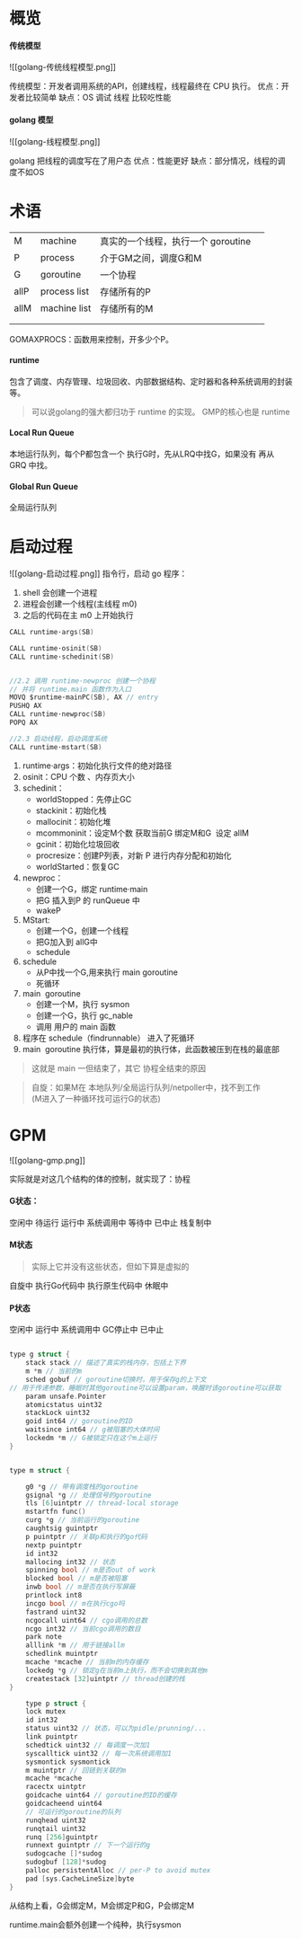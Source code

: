 
# 概览

#### 传统模型

![[golang-传统线程模型.png]]

传统模型：开发者调用系统的API，创建线程，线程最终在 CPU 执行。
优点：开发者比较简单
缺点：OS 调试 线程 比较吃性能

#### golang 模型

![[golang-线程模型.png]]

golang 把线程的调度写在了用户态
优点：性能更好
缺点：部分情况，线程的调度不如OS

# 术语


|  |  |  |  |
|:---|:---|:---|:---|
| M | machine | 真实的一个线程，执行一个 goroutine |  |
| P | process | 介于GM之间，调度G和M |  |
| G | goroutine | 一个协程 |  |
| allP | process list | 存储所有的P |  |
| allM | machine list | 存储所有的M |  |
|  |  |  |  |
|  |  |  |  |  

GOMAXPROCS：函数用来控制，开多少个P。
#### runtime

包含了调度、内存管理、垃圾回收、内部数据结构、定时器和各种系统调用的封装等。
>可以说golang的强大都归功于 runtime 的实现。
>GMP的核心也是  runtime

#### Local Run Queue

本地运行队列，每个P都包含一个
执行G时，先从LRQ中找G，如果没有 再从 GRQ 中找。

#### Global Run Queue

全局运行队列

# 启动过程

![[golang-启动过程.png]]
指令行，启动 go 程序：
1. shell 会创建一个进程
2. 进程会创建一个线程(主线程 m0)
3. 之后的代码在主 m0 上开始执行


```C
CALL runtime·args(SB)

CALL runtime·osinit(SB)
CALL runtime·schedinit(SB)


//2.2 调用 runtime·newproc 创建一个协程
// 并将 runtime.main 函数作为入口
MOVQ $runtime·mainPC(SB), AX // entry
PUSHQ AX
CALL runtime·newproc(SB)
POPQ AX

//2.3 启动线程，启动调度系统
CALL runtime·mstart(SB)
```

1. runtime·args：初始化执行文件的绝对路径
2. osinit：CPU 个数  、内存页大小
3. schedinit：
	- worldStopped：先停止GC
	- stackinit：初始化栈
	- mallocinit：初始化堆
	- mcommoninit：设定M个数 获取当前G 绑定M和G  设定 allM
	- gcinit：初始化垃圾回收
	- procresize：创建P列表，对新 P 进行内存分配和初始化
	- worldStarted：恢复GC
4. newproc：
	- 创建一个G，绑定 runtime·main 
	- 把G 插入到P 的 runQueue 中
	- wakeP
5. MStart:
	- 创建一个G，创建一个线程
	- 把G加入到 allG中
	- schedule
6. schedule
	- 从P中找一个G,用来执行 main goroutine
	- 死循环
7. main  goroutine
	- 创建一个M，执行 sysmon
	- 创建一个G，执行 gc_nable
	- 调用 用户的 main 函数
8. 程序在 schedule（findrunnable） 进入了死循环 
9. main  goroutine 执行体，算是最初的执行体，此函数被压到在栈的最底部
>这就是 main 一但结束了，其它 协程全结束的原因


>自旋：如果M在 本地队列/全局运行队列/netpoller中，找不到工作  
(M进入了一种循环找可运行G的状态)


# GPM

![[golang-gmp.png]]


实际就是对这几个结构的体的控制，就实现了：协程 

#### G状态：

空闲中
待运行
运行中
系统调用中
等待中
已中止
栈复制中

#### M状态
>实际上它并没有这些状态，但如下算是虚拟的

自旋中
执行Go代码中
执行原生代码中
休眠中

#### P状态

空闲中
运行中
系统调用中
GC停止中
已中止

```C

type g struct {
	stack stack // 描述了真实的栈内存，包括上下界
	m *m // 当前的m
	sched gobuf // goroutine切换时，用于保存g的上下文
// 用于传递参数，睡眠时其他goroutine可以设置param，唤醒时该goroutine可以获取
	param unsafe.Pointer 
	atomicstatus uint32
	stackLock uint32
	goid int64 // goroutine的ID
	waitsince int64 // g被阻塞的大体时间
	lockedm *m // G被锁定只在这个m上运行
}

```

```c

type m struct {

	g0 *g // 带有调度栈的goroutine
	gsignal *g // 处理信号的goroutine
	tls [6]uintptr // thread-local storage
	mstartfn func()
	curg *g // 当前运行的goroutine
	caughtsig guintptr
	p puintptr // 关联p和执行的go代码
	nextp puintptr
	id int32
	mallocing int32 // 状态
	spinning bool // m是否out of work
	blocked bool // m是否被阻塞
	inwb bool // m是否在执行写屏蔽
	printlock int8
	incgo bool // m在执行cgo吗
	fastrand uint32
	ncgocall uint64 // cgo调用的总数
	ncgo int32 // 当前cgo调用的数目
	park note
	alllink *m // 用于链接allm
	schedlink muintptr
	mcache *mcache // 当前m的内存缓存
	lockedg *g // 锁定g在当前m上执行，而不会切换到其他m
	createstack [32]uintptr // thread创建的栈
}

```

```c
	type p struct {
	lock mutex	
	id int32	
	status uint32 // 状态，可以为pidle/prunning/...	
	link puintptr	
	schedtick uint32 // 每调度一次加1	
	syscalltick uint32 // 每一次系统调用加1	
	sysmontick sysmontick	
	m muintptr // 回链到关联的m	
	mcache *mcache	
	racectx uintptr	
	goidcache uint64 // goroutine的ID的缓存	
	goidcacheend uint64	
	// 可运行的goroutine的队列	
	runqhead uint32	
	runqtail uint32	
	runq [256]guintptr	
	runnext guintptr // 下一个运行的g	
	sudogcache []*sudog	
	sudogbuf [128]*sudog	
	palloc persistentAlloc // per-P to avoid mutex	
	pad [sys.CacheLineSize]byte
}

````

从结构上看，G会绑定M，M会绑定P和G，P会绑定M

runtime.main会额外创建一个纯种，执行sysmon